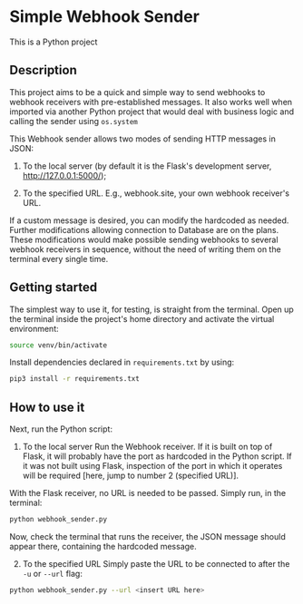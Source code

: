 # Simple Webhook Sender
This is a Python project

## Description

This project aims to be a quick and simple way to send webhooks to webhook receivers with pre-established messages. It also works well when imported via another Python project that would deal with business logic and calling the sender using `os.system`

This Webhook sender allows two modes of sending HTTP messages in JSON: 

1. To the local server (by default it is the Flask's development server, http://127.0.0.1:5000/);

2. To the specified URL. E.g., webhook.site, your own webhook receiver's URL.

If a custom message is desired, you can modify the hardcoded as needed.
Further modifications allowing connection to Database are on the plans. These modifications would make possible sending webhooks to several webhook receivers in sequence, without the need of writing them on the terminal every single time. 

## Getting started 
The simplest way to use it, for testing, is straight from the terminal. Open up the terminal inside the project's home directory and activate the virtual environment:

```bash
source venv/bin/activate
``` 

Install dependencies declared in `requirements.txt` by using:

```bash
pip3 install -r requirements.txt
```

## How to use it
Next, run the Python script:

1. To the local server
Run the Webhook receiver. If it is built on top of Flask, it will probably have the port as hardcoded in the Python script. If it was not built using Flask, inspection of the port in which it operates will be required [here, jump to number 2 (specified URL)].

With the Flask receiver, no URL is needed to be passed. Simply run, in the terminal:

```bash
python webhook_sender.py
```

Now, check the terminal that runs the receiver, the JSON message should appear there, containing the hardcoded message.

2. To the specified URL
Simply paste the URL to be connected to after the `-u` or `--url` flag:

```bash
python webhook_sender.py --url <insert URL here>
```
